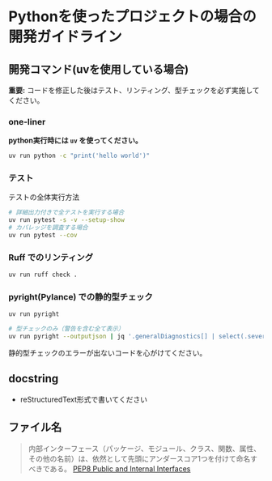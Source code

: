 # Pythonを使ったプロジェクトの場合の開発ガイドライン

## 開発コマンド(uvを使用している場合)

**重要:** コードを修正した後はテスト、リンティング、型チェックを必ず実施してください。

### one-liner

**python実行時には `uv` を使ってください。**

```bash
uv run python -c "print('hello world')"
```

### テスト

テストの全体実行方法

```bash
# 詳細出力付きで全テストを実行する場合
uv run pytest -s -v --setup-show
# カバレッジを調査する場合
uv run pytest --cov
```

### Ruff でのリンティング

```bash
uv run ruff check .
```

### pyright(Pylance) での静的型チェック

```bash
uv run pyright

# 型チェックのみ（警告を含む全て表示）
uv run pyright --outputjson | jq '.generalDiagnostics[] | select(.severity != "information")'
```

静的型チェックのエラーが出ないコードを心がけてください。

## docstring

- reStructuredText形式で書いてください

## ファイル名

> 内部インターフェース（パッケージ、モジュール、クラス、関数、属性、その他の名前）は、依然として先頭にアンダースコア1つを付けて命名すべきである。
> [PEP8 Public and Internal Interfaces](https://peps.python.org/pep-0008/#public-and-internal-interfaces)
